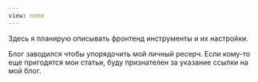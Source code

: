 ```yaml
---
view: none
---
```


Здесь я планирую описывать фронтенд инструменты и их настройки.

Блог заводился чтобы упорядочить  мой личный ресерч.
Если кому-то еще пригодятся мои статьи, буду признателен за указание ссылки на мой блог.


[1]: http://johan-nordberg.com
[2]: http://opensource.org/licenses/MIT
